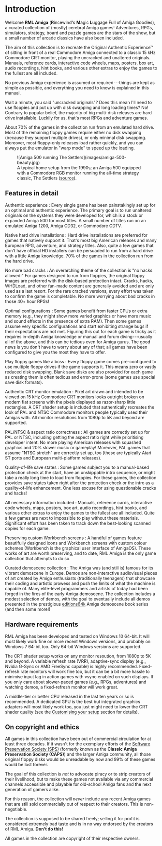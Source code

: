 # Introduction

Welcome **RML Amiga** (**R**incewind's **M**agic **L**uggage Full of Amiga
Goodies), a curated collection of (mostly) cerebral Amiga games! Adventures,
RPGs, simulators, strategy, board and puzzle games are the stars of the show,
but a small number of arcade classics have also been included.

The aim of this collection is to recreate the Original Authentic Experience™
of sitting in front of a real Commodore Amiga connected to a classic 15 kHz
Commodore CRT monitor, playing the uncracked and unaltered originals. Manuals,
reference cards, interactive code wheels, maps, posters, box art, audio
recordings, hint books, and various other extras to enjoy the games to the
fullest are all included.

No previous Amiga experience is assumed or required---things are kept as
simple as possible, and everything you need to know is explained in this
manual.

Wait a minute, you said "uncracked originals"? Does this mean I'll need to use
floppies and put up with disk swapping and long loading times? No! Contrary to
popular belief, the majority of big multi-disk releases are hard drive
installable. Luckily for us, that's most RPGs and adventure games.

About 70% of the games in the collection run from an emulated hard drive. Most
of the remaining floppy games require either no disk swapping (because they
support multiple drives), or only minimal disk swapping. Moreover, most
floppy-only releases load rather quickly, and you can always put the emulator
in "warp mode" to speed up the loading.

<figure markdown>
  ![Amiga 500 running The Settlers](images/amiga-500-beauty.jpg)
  <figcaption>A typical home setup from the 1990s; an Amiga 500 equipped with a Commodore RGB monitor running the all-time strategy classic, The Settlers (<a href="https://www.forgottencomputer.com/retro/beauty_shots.html">source</a>).</figcaption>
</figure>

## Features in detail

Authentic experience
: Every single game has been painstakingly set up for an optimal and
  authentic experience. The primary goal is to run unaltered originals on the
  systems they were developed for, which is a stock or expanded Amiga 500 for
  most titles. A small number of titles run on an emulated Amiga 1200, Amiga
  CD32, or Commodore CDTV.

Native hard drive installations
: Hard drive installations are preferred for games that natively support it.
  That's most big American releases and many European RPG, adventure, and
  strategy titles. Also, quite a few games that don't have official HD
  installers can be persuaded to run from a hard drive with a little Amiga
  knowledge. 70% of the games in the collection run from the hard drive.

No more bad cracks
: An overarching theme of the collection is "no hacks allowed!" For games
  designed to run from floppies, the original floppy images are preferred with
  the disk-based protection intact. Cracks, hacks, WHDLoad, and other fan-made
  content are generally avoided and are only used as a last resort. For the
  rare cracked versions, every effort was taken to confirm the game is
  completable. No more worrying about bad cracks in those 40+ hour RPGs!

Optimal configurations
: Some games benefit from faster CPUs or extra memory (e.g., they might show
  more varied graphics or have more music and sound effects in the presence of
  extra RAM). Then some games assume very specific configurations and start
  exhibiting strange bugs if their expectations are not met. Figuring this out
  for each game is tricky as it requires in-depth Amiga knowledge or manual
  and forum diving---usually all of the above, and this can be tedious even
  for Amiga gurus. The good news is you don't have to worry about any of that;
  all games have been configured to give you the most they have to offer.

Play floppy games like a boss
: Every floppy game comes pre-configured to use multiple floppy drives if the
  game supports it. This means zero or vastly reduced disk swapping. Blank
  save disks are also provided for each game as creating them is often tedious
  and error-prone (some games use special save disk formats).

Authentic CRT monitor emulation
: Pixel art drawn and intended to be viewed on 15 kHz Commodore CRT monitors
  looks outright broken on modern flat screens with the pixels displayed as
  razor-sharp little rectangles. A CRT shader setup is included that
  authentically recreates the look of PAL and NTSC Commodore monitors people
  typically used their Amigas with. All monitor resolutions from 1080p to 5K
  and beyond are supported.

PAL/NTSC & aspect ratio correctness
: All games are correctly set up for PAL or NTSC, including getting the aspect
  ratio right while prioritising developer intent. No more playing American
  releases with squashed graphics and 20% slower music or gameplay! Moreover,
  PAL games that assume "NTSC stretch" are correctly set up, too (these are
  typically Atari ST ports and European multi-platform releases).

Quality-of-life save states
: Some games subject you to a manual-based protection check at the start,
  have an unskippable intro sequence, or might take a really long time to load
  from floppies. For these games, the collection provides save states taken
  right after the protection check or the intro as a quality-of-life
  enhancement. One less excuse for using questionable cracks and hacks!

All necessary information included
: Manuals, reference cards, interactive code wheels, maps, posters, box art,
  audio recordings, hint books, and various other extras to enjoy the games
  to the fullest are all included. Quite a few games are next to impossible to
  play without these materials. Significant effort has been taken to track
  down the best-looking scanned copies for each game.

Preserving custom Workbench screens
: A handful of games feature beautifully designed icons and Workbench screens
  with custom colour schemes (Workbench is the graphical user interface of
  AmigaOS). These works of art are worth preserving, and to date, RML Amiga is
  the only game collection that attempts to do so.

Curated demoscene collection
: The Amiga was (and still is) famous for its vibrant demoscene in Europe.
  Demos are non-interactive audiovisual pieces of art created by Amiga
  enthusiasts (traditionally teenagers) that showcase their coding and
  artistic prowess and push the limits of what the machine is capable of. Many
  elite-level programmers and artists of today had been forged in the fires of
  the early Amiga demoscene. The collection includes a modest selection of
  demos, with the goal to eventually include all demos presented in the
  prestigious [editions64k](https://www.editions64k.fr/) Amiga demoscene book
  series (and then some more!)


## Hardware requirements

RML Amiga has been developed and tested on Windows 10 64-bit. It will most
likely work fine on more recent Windows versions, and probably on Windows 7
64-bit too. Only 64-bit Windows versions are supported.

The CRT shader setup works on any monitor resoution, from 1080p to 5K and
beyond. A variable refresh rate (VRR), adaptive-sync display (e.g., Nvidia
G-Sync or AMD FreeSync capable) is highly recommended. Fixed-refresh rate
monitors will work fine too, but it can be a bit more hassle to minimise input
lag in action games with vsync enabled on such displays. If you only care
about slower-paced games (e.g., RPGs, adventures) and watching demos, a
fixed-refresh monitor will work great.

A middle-tier or better CPU released in the last ten years or so is
recommended. A dedicated GPU is the best but integrated graphics adapters will
most likely work too, you just might need to lower the CRT shader quality (see
the [Customising your setup](customising-your-setup.md) section for details).


## On copyright and ethics

All games in this collection have been out of commercial circulation for at
least three decades. If it wasn't for the exemplary efforts of the [Software
Preservation Society (SPS)](https://www.softpres.org/) (formerly known as the
**Classic Amiga Preservation Society (CAPS)**) and the larger Amiga community,
all those original floppy disks would be unreadable by now and 99% of these
games would be lost forever.

The goal of this collection is *not* to advocate piracy or to strip creators
of their livelihood, but to make these games not available via any commercial
channels accessible and playable for old-school Amiga fans and the next
generation of gamers alike.

For this reason, the collection will *never* include any recent Amiga games
that are still sold commercially out of respect to their creators. This is
non-negotiable.

The collection is supposed to be shared freely; selling it for profit is
considered extremely bad taste and is in no way endorsed by the creators of
RML Amiga. **Don't do this!**

All games in the collection are copyright of their respective owners. 

